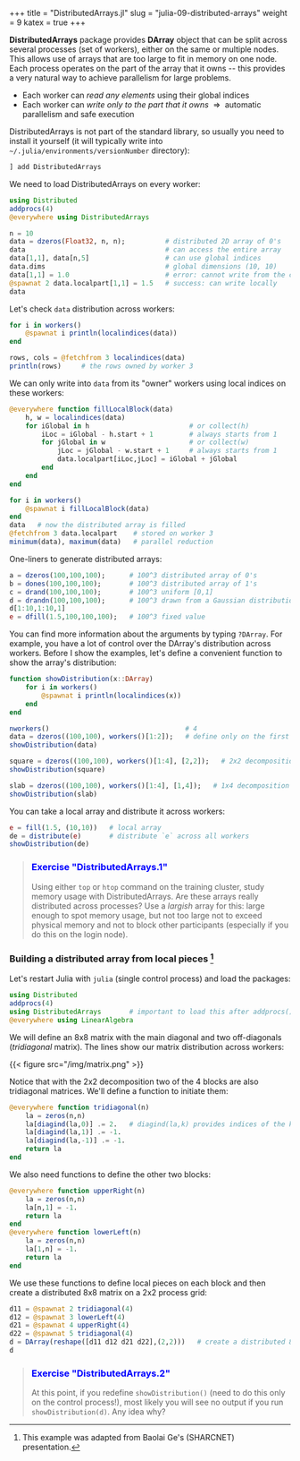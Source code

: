 +++
title = "DistributedArrays.jl"
slug = "julia-09-distributed-arrays"
weight = 9
katex = true
+++

<!-- Add Baolai's materials? -->

**DistributedArrays** package provides **DArray** object that can be split across several processes (set of workers),
either on the same or multiple nodes. This allows use of arrays that are too large to fit in memory on one node. Each
process operates on the part of the array that it owns -- this provides a very natural way to achieve parallelism for
large problems.

- Each worker can *read any elements* using their global indices
- Each worker can *write only to the part that it owns* $~\Rightarrow~$ automatic parallelism and safe execution


DistributedArrays is not part of the standard
library, so usually you need to install it yourself (it will typically write into `~/.julia/environments/versionNumber`
directory):

```julia
] add DistributedArrays
```

We need to load DistributedArrays on every worker:

```julia
using Distributed
addprocs(4)
@everywhere using DistributedArrays
```

```julia
n = 10
data = dzeros(Float32, n, n);          # distributed 2D array of 0's
data                                   # can access the entire array
data[1,1], data[n,5]                   # can use global indices
data.dims                              # global dimensions (10, 10)
data[1,1] = 1.0                        # error: cannot write from the control process!
@spawnat 2 data.localpart[1,1] = 1.5   # success: can write locally
data
```

Let's check `data` distribution across workers:

```julia
for i in workers()
    @spawnat i println(localindices(data))
end
```

```julia
rows, cols = @fetchfrom 3 localindices(data)
println(rows)     # the rows owned by worker 3
```

We can only write into `data` from its "owner" workers using local indices on these workers:

```julia
@everywhere function fillLocalBlock(data)
    h, w = localindices(data)
    for iGlobal in h                         # or collect(h)
        iLoc = iGlobal - h.start + 1         # always starts from 1
        for jGlobal in w                     # or collect(w)
            jLoc = jGlobal - w.start + 1     # always starts from 1
            data.localpart[iLoc,jLoc] = iGlobal + jGlobal
        end
    end
end
```

```julia
for i in workers()
    @spawnat i fillLocalBlock(data)
end
data   # now the distributed array is filled
@fetchfrom 3 data.localpart    # stored on worker 3
minimum(data), maximum(data)   # parallel reduction
```

One-liners to generate distributed arrays:

```julia
a = dzeros(100,100,100);      # 100^3 distributed array of 0's
b = dones(100,100,100);       # 100^3 distributed array of 1's
c = drand(100,100,100);       # 100^3 uniform [0,1]
d = drandn(100,100,100);      # 100^3 drawn from a Gaussian distribution
d[1:10,1:10,1]
e = dfill(1.5,100,100,100);   # 100^3 fixed value
```

You can find more information about the arguments by typing `?DArray`. For example, you have a lot of control over the
DArray's distribution across workers. Before I show the examples, let's define a convenient function to show the array's
distribution:

```julia
function showDistribution(x::DArray)
    for i in workers()
        @spawnat i println(localindices(x))
    end
end
```
```julia
nworkers()                                  # 4
data = dzeros((100,100), workers()[1:2]);   # define only on the first two workers
showDistribution(data)
```
```julia
square = dzeros((100,100), workers()[1:4], [2,2]);   # 2x2 decomposition
showDistribution(square)
```
```julia
slab = dzeros((100,100), workers()[1:4], [1,4]);   # 1x4 decomposition
showDistribution(slab)
```

You can take a local array and distribute it across workers:

```julia
e = fill(1.5, (10,10))   # local array
de = distribute(e)       # distribute `e` across all workers
showDistribution(de)
```

> ### <font style="color:blue">Exercise "DistributedArrays.1"</font>
> Using either `top` or `htop` command on the training cluster, study memory usage with DistributedArrays. Are
> these arrays really distributed across processes? Use a _largish_ array for this: large enough to spot
> memory usage, but not too large not to exceed physical memory and not to block other participants
> (especially if you do this on the login node).

### Building a distributed array from local pieces [^1]

[^1]: This example was adapted from Baolai Ge's (SHARCNET) presentation.

Let's restart Julia with `julia` (single control process) and load the packages:

```julia
using Distributed
addprocs(4)
using DistributedArrays       # important to load this after addprocs()
@everywhere using LinearAlgebra
```

We will define an 8x8 matrix with the main diagonal and two off-diagonals (*tridiagonal* matrix). The lines show our
matrix distribution across workers:

{{< figure src="/img/matrix.png" >}}

Notice that with the 2x2 decomposition two of the 4 blocks are also tridiagonal matrices. We'll define a function to
initiate them:

```julia
@everywhere function tridiagonal(n)
    la = zeros(n,n)
    la[diagind(la,0)] .= 2.   # diagind(la,k) provides indices of the kth diagonal of a matrix
    la[diagind(la,1)] .= -1.
    la[diagind(la,-1)] .= -1.
    return la
end
```

We also need functions to define the other two blocks:

```julia
@everywhere function upperRight(n)
    la = zeros(n,n)
    la[n,1] = -1.
    return la
end
@everywhere function lowerLeft(n)
    la = zeros(n,n)
    la[1,n] = -1.
    return la
end
```

We use these functions to define local pieces on each block and then create a distributed 8x8 matrix on a 2x2 process
grid:

```julia
d11 = @spawnat 2 tridiagonal(4)
d12 = @spawnat 3 lowerLeft(4)
d21 = @spawnat 4 upperRight(4)
d22 = @spawnat 5 tridiagonal(4)
d = DArray(reshape([d11 d12 d21 d22],(2,2)))   # create a distributed 8x8 matrix on a 2x2 process grid
d
```

> ### <font style="color:blue">Exercise "DistributedArrays.2"</font>
> At this point, if you redefine `showDistribution()` (need to do this only on the control process!), most likely you
> will see no output if you run `showDistribution(d)`. Any idea why?

<!-- Solution: need to run `using DistributedArrays` on all workers. -->
